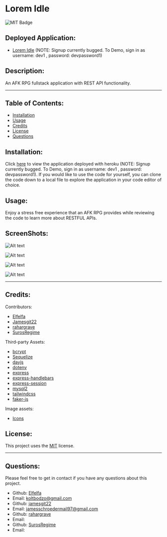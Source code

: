 # Lorem Idle

  ![MIT Badge](https://img.shields.io/badge/License-MIT-yellow.svg)
  ## Deployed Application:

  - [Lorem Idle](https://warm-tundra-68123.herokuapp.com/) (NOTE: Signup currently bugged. To Demo, sign in as username: dev1 , password: devpassword1)

  ## Description:
        
  An AFK RPG fullstack application with REST API functionality.
    
  ---
  
  ## Table of Contents:
    
  - [Installation](#instillation)
  - [Usage](#usage)
  - [Credits](#credits)
  - [License](#license)
  - [Questions](#questions)
  
  ## Installation:
  
  Click [here](https://warm-tundra-68123.herokuapp.com/) to view the application deployed with heroku (NOTE: Signup currently bugged. To Demo, sign in as username: dev1 , password: devpassword1). If you would like to use the code for yourself, you can clone the code down to a local file to explore the application in your code editor of choice.
  
  ## Usage:
  
  Enjoy a stress free experience that an AFK RPG provides while reviewing the code to learn more about RESTFUL APIs.
  
  ## ScreenShots:
  ![Alt text](public/images/login.png)

  ![Alt text](public/images/profile.png)

  ![Alt text](public/images/shop.png)

  ![Alt text](public/images/woodcutting.png)

  ---

  ## Credits:
  
  Contributors:
  
  -  [Elfelfa](https://github.com/Elfelfa)
  -  [Jamesgit22](https://github.com/Jamesgit22)
  -  [rahargrave](https://github.com/rahargrave)
  -  [SurosRegime](https://github.com/SurosRegime)

  Third-party Assets:
  - [bcrypt](https://www.npmjs.com/package/bcrypt)
  - [Sequelize](https://www.npmjs.com/package/sequelize)
  - [dayjs](https://day.js.org/en/)
  - [dotenv](https://www.npmjs.com/package/dotenv)
  - [express](https://www.npmjs.com/package/express)
  - [express-handlebars](https://www.npmjs.com/package/express-handlebars)
  - [express-session](https://www.npmjs.com/package/express-session)
  - [mysql2](https://www.npmjs.com/package/mysql2)
  - [tailwindcss](https://tailwindcss.com/docs/installation)
  - [faker-js](https://www.npmjs.com/package/@faker-js/faker)

  Image assets:
  - [Icons](https://oldschool.runescape.wiki/)
  
  
  
  
  ## License:
  
  This project uses the [MIT](https://opensource.org/licenses/MIT) license.

  ---
  
  ## Questions:

  Please feel free to get in contact if you have any questions about this project.

  - Github: [Elfelfa](https://github.com/Elfelfa)
  - Email: koltbodzo@gmail.com
  - Github: [jamesgit22](https://github.com/jamesgit22)
  - Email: jamesschroedermail97@gmail.com
  - Github: [rahargrave](https://github.com/rahargrave)
  - Email: 
  - Github: [SurosRegime](https://github.com/SurosRegime)
  - Email:

